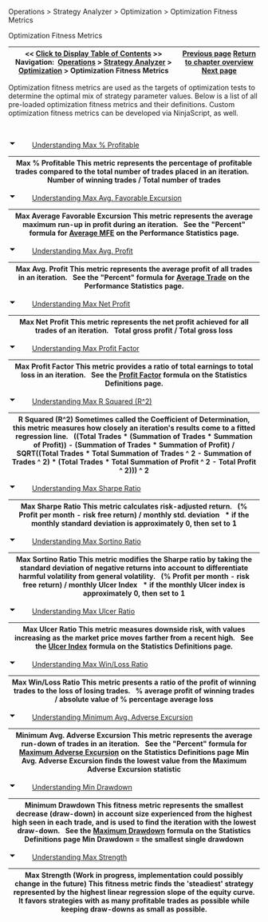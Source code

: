 ﻿


Operations \> Strategy Analyzer \> Optimization \> Optimization Fitness Metrics






















Optimization Fitness Metrics







| \<\< [Click to Display Table of Contents](optimization_fitness_metrics.md) \>\> **Navigation:**     [Operations](operations-1.md) \> [Strategy Analyzer](strategy_analyzer-1.md) \> [Optimization](optimize_a_strategy-1.md) \> Optimization Fitness Metrics | [Previous page](genetic_algorithm-1.md) [Return to chapter overview](optimize_a_strategy-1.md) [Next page](walk_forward_optimize_a_strate-1.md) |
| --- | --- |














Optimization fitness metrics are used as the targets of optimization tests to determine the optimal mix of strategy parameter values. Below is a list of all pre\-loaded optimization fitness metrics and their definitions. Custom optimization fitness metrics can be developed via NinjaScript, as well.


 


![tog_minus](tog_minus-1.gif)        [Understanding Max % Profitable](javascript:HMToggle('toggle','UnderstandingMaxPercentProfitable','UnderstandingMaxPercentProfitable_ICON'))




| Max % Profitable This metric represents the percentage of profitable trades compared to the total number of trades placed in an iteration.   Number of winning trades / Total number of trades |
| --- |



![tog_minus](tog_minus-1.gif)        [Understanding Max Avg. Favorable Excursion](javascript:HMToggle('toggle','UnderstandingMaxAvgFavorableExcursion','UnderstandingMaxAvgFavorableExcursion_ICON'))




| Max Average Favorable Excursion This metric represents the average maximum run\-up in profit during an iteration.   See the "Percent" formula for [Average MFE](statistics_definitions-1.md) on the Performance Statistics page. |
| --- |



![tog_minus](tog_minus-1.gif)        [Understanding Max Avg. Profit](javascript:HMToggle('toggle','UnderstandingMaxAvgProfite','UnderstandingMaxAvgProfite_ICON'))




| Max Avg. Profit This metric represents the average profit of all trades in an iteration.   See the "Percent" formula for [Average Trade](statistics_definitions-1.md) on the Performance Statistics page. |
| --- |



![tog_minus](tog_minus-1.gif)        [Understanding Max Net Profit](javascript:HMToggle('toggle','UnderstandingMaxNetProfit','UnderstandingMaxNetProfit_ICON'))




| Max Net Profit This metric represents the net profit achieved for all trades of an iteration.   Total gross profit / Total gross loss |
| --- |



![tog_minus](tog_minus-1.gif)        [Understanding Max Profit Factor](javascript:HMToggle('toggle','UnderstandingMaxProfitFactor','UnderstandingMaxProfitFactor_ICON'))




| Max Profit Factor This metric provides a ratio of total earnings to total loss in an iteration.   See the [Profit Factor](statistics_definitions-1.md) formula on the Statistics Definitions page. |
| --- |



![tog_minus](tog_minus-1.gif)        [Understanding Max R Squared (R^2\)](javascript:HMToggle('toggle','UnderstandingMaxRSquared','UnderstandingMaxRSquared_ICON'))




| R Squared (R^2\) Sometimes called the Coefficient of Determination, this metric measures how closely an iteration's results come to a fitted regression line.    ((Total Trades \* (Summation of Trades \* Summation of Profit)) \- (Summation of Trades \* Summation of Profit) / SQRT((Total Trades \* Total Summation of Trades ^ 2 \- Summation of Trades ^ 2\) \* (Total Trades \* Total Summation of Profit ^ 2 \- Total Profit ^ 2\))) ^ 2 |
| --- |



![tog_minus](tog_minus-1.gif)        [Understanding Max Sharpe Ratio](javascript:HMToggle('toggle','UnderstandingMaxSharpeRatio','UnderstandingMaxSharpeRatio_ICON'))




| Max Sharpe Ratio This metric calculates risk\-adjusted return.   (% Profit per month \- risk free return) / monthly std. deviation   \* if the monthly standard deviation is approximately 0, then set to 1 |
| --- |



![tog_minus](tog_minus-1.gif)        [Understanding Max Sortino Ratio](javascript:HMToggle('toggle','UnderstandingMaxSortinoRatio','UnderstandingMaxSortinoRatio_ICON'))




| Max Sortino Ratio This metric modifies the Sharpe ratio by taking the standard deviation of negative returns into account to differentiate harmful volatility from general volatility.   (% Profit per month \- risk free return) / monthly Ulcer Index   \* if the monthly Ulcer index is approximately 0, then set to 1 |
| --- |



![tog_minus](tog_minus-1.gif)        [Understanding Max Ulcer Ratio](javascript:HMToggle('toggle','UnderstandingMaxUlcerRatio','UnderstandingMaxUlcerRatio_ICON'))




| Max Ulcer Ratio This metric measures downside risk, with values increasing as the market price moves farther from a recent high.   See the [Ulcer Index](statistics_definitions-1.md) formula on the Statistics Definitions page. |
| --- |



![tog_minus](tog_minus-1.gif)        [Understanding Max Win/Loss Ratio](javascript:HMToggle('toggle','UnderstandingMaxWinLossRatio','UnderstandingMaxWinLossRatio_ICON'))




| Max Win/Loss Ratio This metric presents a ratio of the profit of winning trades to the loss of losing trades.   % average profit of winning trades / absolute value of % percentage average loss |
| --- |



![tog_minus](tog_minus-1.gif)        [Understanding Minimum Avg. Adverse Excursion](javascript:HMToggle('toggle','UnderstandingMaxAvgAdverseExcursion','UnderstandingMaxAvgAdverseExcursion_ICON'))




| Minimum Avg. Adverse Excursion This metric represents the average run\-down of trades in an iteration.   See the "Percent" formula for [Maximum Adverse Excursion](statistics_definitions-1.md) on the Statistics Definitions page Min Avg. Adverse Excursion finds the lowest value from the Maximum Adverse Excursion statistic |
| --- |



![tog_minus](tog_minus-1.gif)        [Understanding Min Drawdown](javascript:HMToggle('toggle','UnderstandingMinDrawDown','UnderstandingMinDrawDown_ICON'))




| Minimum Drawdown This fitness metric represents the smallest decrease (draw\-down) in account size experienced from the highest high seen in each trade, and is used to find the iteration with the lowest draw\-down.   See the [Maximum Drawdown](statistics_definitions-1.md) formula on the Statistics Definitions page Min Drawdown \= the smallest single drawdown |
| --- |



![tog_minus](tog_minus-1.gif)        [Understanding Max Strength](javascript:HMToggle('toggle','UnderstandingMaxStrength','UnderstandingMaxStrength_ICON'))




| Max Strength (Work in progress, implementation could possibly change in the future) This fitness metric finds the 'steadiest' strategy represented by the highest linear regression slope of the equity curve. It favors strategies with as many profitable trades as possible while keeping draw\-downs as small as possible. |
| --- |










